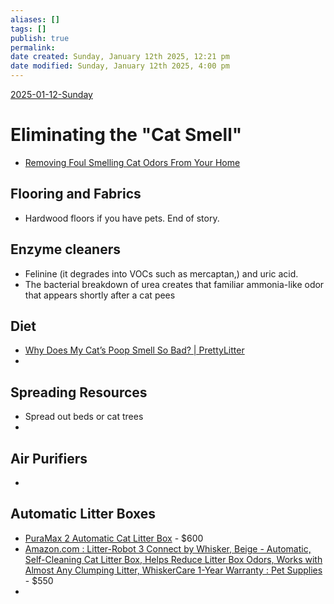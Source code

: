 ```yaml
---
aliases: []
tags: []
publish: true
permalink:
date created: Sunday, January 12th 2025, 12:21 pm
date modified: Sunday, January 12th 2025, 4:00 pm
---
```


[2025-01-12-Sunday](../../🕸️%20Daily%20Notes/2025/01/2025-01-12-Sunday/2025-01-12-Sunday.md)

# Eliminating the "Cat Smell"

- [Removing Foul Smelling Cat Odors From Your Home](https://www.hillspet.com/cat-care/resources/getting-rid-of-cat-odors?lightboxfired=true#)

## Flooring and Fabrics

- Hardwood floors if you have pets.  End of story.

## Enzyme cleaners

- Felinine (it degrades into VOCs such as mercaptan,) and uric acid.  
- The bacterial breakdown of urea creates that familiar ammonia-like odor that appears shortly after a cat pees

## Diet

- [Why Does My Cat’s Poop Smell So Bad? | PrettyLitter](https://www.prettylitter.com/blog/why-does-my-cat-s-poop-smell-so-bad-7-causes-and-solutions)
- 

## Spreading Resources

- Spread out beds or cat trees
- 

## Air Purifiers

- 

## Automatic Litter Boxes

- [PuraMax 2 Automatic Cat Litter Box](https://petkit.com/products/petkit-puramax-2) - $600
- [Amazon.com : Litter-Robot 3 Connect by Whisker, Beige - Automatic, Self-Cleaning Cat Litter Box, Helps Reduce Litter Box Odors, Works with Almost Any Clumping Litter, WhiskerCare 1-Year Warranty : Pet Supplies](https://www.amazon.com/Litter-Robot-Connect-Whisker-Beige-Self-Cleaning/dp/B093187MLH) - $550
- 